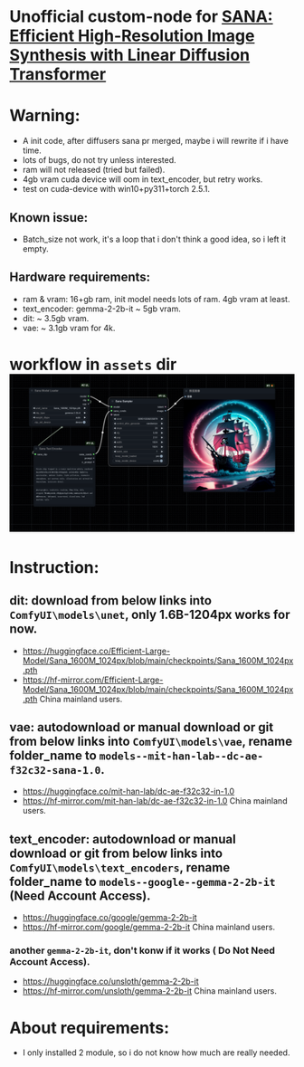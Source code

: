 # Unofficial custom-node for [SANA: Efficient High-Resolution Image Synthesis with Linear Diffusion Transformer](https://github.com/NVlabs/Sana)

# Warning: 
- A init code, after diffusers sana pr merged, maybe i will rewrite if i have time. 
- lots of bugs, do not try unless interested.
- ram will not released (tried but failed).
- 4gb vram cuda device will oom in text_encoder, but retry works.
- test on cuda-device with win10+py311+torch 2.5.1.
## Known issue:
- Batch_size not work, it's a loop that i don't think a good idea, so i left it empty.
## Hardware requirements:
- ram & vram: 16+gb ram, init model needs lots of ram. 4gb vram at least.
- text_encoder: gemma-2-2b-it ~ 5gb vram.
- dit: ~ 3.5gb vram.
- vae: ~ 3.1gb vram for 4k.
# workflow in `assets` dir ![](./assets/Img_Gen-Sana-wf.png)

# Instruction:
## dit: download from below links into `ComfyUI\models\unet`, only 1.6B-1204px works for now.
- https://huggingface.co/Efficient-Large-Model/Sana_1600M_1024px/blob/main/checkpoints/Sana_1600M_1024px.pth
- https://hf-mirror.com/Efficient-Large-Model/Sana_1600M_1024px/blob/main/checkpoints/Sana_1600M_1024px.pth China mainland users.
## vae: autodownload or manual download or git from below links into `ComfyUI\models\vae`, rename folder_name to `models--mit-han-lab--dc-ae-f32c32-sana-1.0`.
- https://huggingface.co/mit-han-lab/dc-ae-f32c32-in-1.0
- https://hf-mirror.com/mit-han-lab/dc-ae-f32c32-in-1.0 China mainland users.
## text_encoder: autodownload or manual download or git from below links into `ComfyUI\models\text_encoders`, rename folder_name to `models--google--gemma-2-2b-it` (Need Account Access).
- https://huggingface.co/google/gemma-2-2b-it
- https://hf-mirror.com/google/gemma-2-2b-it China mainland users.
### another `gemma-2-2b-it`, don't konw if it works ( Do Not Need Account Access).
- https://huggingface.co/unsloth/gemma-2-2b-it
- https://hf-mirror.com/unsloth/gemma-2-2b-it China mainland users.

# About requirements:
- I only installed 2 module, so i do not know how much are really needed.